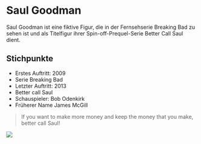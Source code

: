 # Saul Goodman
Saul Goodman ist eine fiktive Figur, die in der Fernsehserie Breaking Bad zu sehen ist und als Titelfigur ihrer Spin-off-Prequel-Serie Better Call Saul dient.
## Stichpunkte
* Erstes Auftritt: 2009
* Serie Breaking Bad
* Letzter Auftritt: 2013
* Better call Saul
* Schauspieler: Bob Odenkirk
* Früherer Name James McGill


> If you want to make more money and keep the money that you make, better call Saul!
<img src="https://upload.wikimedia.org/wikipedia/commons/c/cb/Bob_Odenkirk_by_Gage_Skidmore_2.jpg"/>